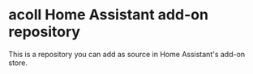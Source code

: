 # acoll Home Assistant add-on repository

This is a repository you can add as source in Home Assistant's add-on store.

